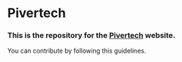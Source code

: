 # Pivertech

### This is the repository for the <a href='https:pivertech.com'>Pivertech</a> website.
You can contribute by following this guidelines.

